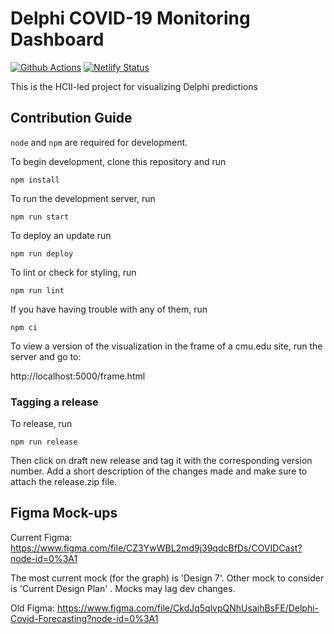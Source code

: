 # Delphi COVID-19 Monitoring Dashboard

[![Github Actions][github-actions-image]][github-actions-url] [![Netlify Status][netlify-image]][netlify-url]

This is the HCII-led project for visualizing Delphi predictions

## Contribution Guide

`node` and `npm` are required for development.

To begin development, clone this repository and run

`npm install`

To run the development server, run

`npm run start`

To deploy an update run

`npm run deploy`

To lint or check for styling, run

`npm run lint`

If you have having trouble with any of them, run

`npm ci`

To view a version of the visualization in the frame of a cmu.edu site, run the server and go to:

http://localhost:5000/frame.html

### Tagging a release
To release, run

`npm run release`

Then click on draft new release and tag it with the corresponding version number. Add a short description of the changes made and make sure to attach the release.zip file.

## Figma Mock-ups

Current Figma: https://www.figma.com/file/CZ3YwWBL2md9j39qdcBfDs/COVIDCast?node-id=0%3A1

The most current mock (for the graph) is 'Design 7'. Other mock to consider is 'Current Design Plan' . Mocks may lag dev changes.

[github-actions-image]: https://github.com/cmu-delphi/www-covidcast/workflows/ci/badge.svg
[github-actions-url]: https://github.com/cmu-delphi/www-covidcast/actions
[netlify-image]: https://api.netlify.com/api/v1/badges/9ecc1d05-6a4e-4848-a7ad-f4490b0a26aa/deploy-status
[netlify-url]: https://app.netlify.com/sites/cmu-delphi-covidcast/deploys

Old Figma: https://www.figma.com/file/CkdJq5qlvpQNhUsaihBsFE/Delphi-Covid-Forecasting?node-id=0%3A1
